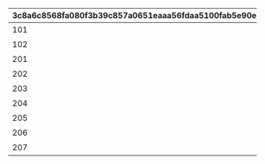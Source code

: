 |3c8a6c8568fa080f3b39c857a0651eaaa56fdaa5100fab5e90edda16e5d4e39b|fd07d6a4800844ca4264c35ecf89cf91f4f2b9339047469c820677c8c377757c|0634ce5f90fef3360249f98cd727b375256f66820c237ca35acf3d2c967f0080|70587784c763bf4b2b52a6ccc8210e2db4c575f1742924ae1aafed63e33cfede|7ac4e08274fede17711b3a11873e47ca4e2b604bc292bd55823fdb5b2313ecc4|2e523efee8831f3493c10c108bc73d97c04e424c1e7cc66eb7bfdb1847b13da6|5e5bba30ba02059385c8140bfd4aa2c06ce0d01fa4bad2c8504d133863da24dc|9bac1dcd20a07623fa273567decf1034bcbd439e26c59969a835aaa489aa5ff3|2e23c8bc88cf798f6cc1e0eccf8ef777e399e8fd2ddbaaf5a727d89a6e3f9996|bef062bd64281a6aef9cd1b0bd370810123d8ba54759d513c6edb0d77db56886|
| --- | --- | --- | --- | --- | --- | --- | --- | --- | --- |
|101|2030/05/15 4:59:59|10102|10104|0|10103|0|2020-11-05 12:00:00|アニメ Season1 全巻購入特典|10101|
|102|2030/12/31 23:59:59|10202|0|0|10203|0|2022-05-16 00:00:00|アニメ Season2 全巻購入特典|10201|
|201|2022/05/19 23:59:59|0|0|0|0|0|2021-05-19 00:00:00|週刊ファミ通|0|
|202|2030/07/30 23:59:59|0|0|0|0|0|2021-07-30 00:00:00|公式アートワークス Vol.3|0|
|203|2024/01/31 23:59:59|0|0|0|0|0|2023-01-15 15:00:00|プリコネフェス2023　リアルガチャ|0|
|204|2025/02/13 23:59:59|0|0|0|0|0|2024-02-14 00:00:00|キャラクターソングアルバムVol.5 購入特典|0|
|205|2025/02/13 23:59:59|0|0|0|0|0|2024-02-14 00:00:00|サウンドトラックVol.6 購入特典|0|
|206|2030/12/31 23:59:59|0|0|0|0|0|2024-11-29 12:00:00|佐賀市ふるさと納税返礼品|0|
|207|2026/02/11 23:59:59|0|0|0|0|0|2025-02-10 12:00:00|キャラクターソングアルバムVol.6 購入特典|0|